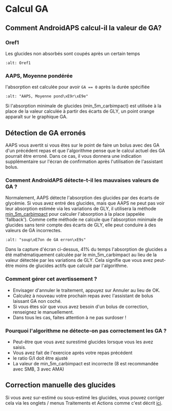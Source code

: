 # Calcul GA

## Comment AndroidAPS calcul-il la valeur de GA?

### Oref1

Les glucides non absorbés sont coupés après un certain temps

```{image} ../images/cob_oref0_orange_II.png
:alt: Oref1
```

### AAPS, Moyenne pondérée

l'absorption est calculée pour avoir `GA == 0` après la durée spécifiée

```{image} ../images/cob_aaps2_orange_II.png
:alt: "AAPS, Moyenne pond\xE9r\xE9e"
```

Si l'absorption minimale de glucides (min_5m_carbimpact) est utilisée à la place de la valeur calculée à partir des écarts de GLY, un point orange apparaît sur le graphique GA.

## Détection de GA erronés

AAPS vous avertit si vous êtes sur le point de faire un bolus avec des GA d'un précédent repas et que l'algorithme pense que le calcul actuel des GA pourrait être erroné. Dans ce cas, il vous donnera une indication supplémentaire sur l'écran de confirmation après l'utilisation de l'assistant bolus.

### Comment AndroidAPS détecte-t-il les mauvaises valeurs de GA ?

Normalement, AAPS détecte l'absorption des glucides par des écarts de glycémie. Si vous avez entré des glucides, mais que AAPS ne peut pas voir leur absorption estimée via les variations de GLY, il utilisera la méthode [min_5m_carbimpact](../Configuration/Config-Builder.md?highlight=min_5m_carbimpact#parametres-dabsorption) pour calculer l'absorption à la place (appelée 'fallback'). Comme cette méthode ne calcule que l'absorption minimale de glucides sans tenir compte des écarts de GLY, elle peut conduire à des valeurs de GA incorrectes.

```{image} ../images/Calculator_SlowCarbAbsorption.png
:alt: "soup\xE7on de GA erron\xE9s"
```

Dans la capture d'écran ci-dessus, 41% du temps l'absorption de glucides a été mathématiquement calculée par le min_5m_carbimpact au lieu de la valeur détectée par les variations de GLY.  Cela signifie que vous avez peut-être moins de glucides actifs que calculé par l'algorithme.

### Comment gérer cet avertissement ?

- Envisager d'annuler le traitement, appuyez sur Annuler au lieu de OK.
- Calculez à nouveau votre prochain repas avec l'assistant de bolus laissant GA non coché.
- Si vous êtes sûr que vous avez besoin d'un bolus de correction, renseignez le manuellement.
- Dans tous les cas, faites attention à ne pas surdoser !

### Pourquoi l'algorithme ne détecte-on pas correctement les GA ?

- Peut-être que vous avez surestimé glucides lorsque vous les avez saisis.
- Vous avez fait de l'exercice après votre repas précédent
- le ratio G/I doit être ajusté
- La valeur de min_5m_carbimpact est incorrecte (8 est recommandée avec SMB, 3 avec AMA)

## Correction manuelle des glucides

Si vous avez sur-estimé ou sous-estimé les glucides, vous pouvez corriger cela via les onglets / menus Traitements et Actions comme c'est décrit [ici](../Getting-Started/Screenshots#correction-de-glucides).
